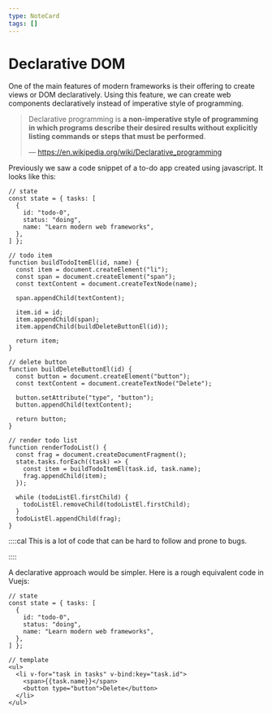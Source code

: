 ```yaml
---
type: NoteCard
tags: []
---
```


# Declarative DOM
One of the main features of modern frameworks is their offering to create views or DOM declaratively. Using this feature, we can create web components declaratively instead of imperative style of programming.

> Declarative programming is **a non-imperative style of programming in which programs describe their desired results without explicitly listing commands or steps that must be performed**. 
>
> — <https://en.wikipedia.org/wiki/Declarative_programming>

Previously we saw a code snippet of a to-do app created using javascript. It looks like this:

    // state
    const state = { tasks: [
      {
        id: "todo-0",
        status: "doing",
        name: "Learn modern web frameworks",
      },
    ] };

    // todo item
    function buildTodoItemEl(id, name) {
      const item = document.createElement("li");
      const span = document.createElement("span");
      const textContent = document.createTextNode(name);

      span.appendChild(textContent);

      item.id = id;
      item.appendChild(span);
      item.appendChild(buildDeleteButtonEl(id));

      return item;
    }

    // delete button
    function buildDeleteButtonEl(id) {
      const button = document.createElement("button");
      const textContent = document.createTextNode("Delete");

      button.setAttribute("type", "button");
      button.appendChild(textContent);

      return button;
    }

    // render todo list
    function renderTodoList() {
      const frag = document.createDocumentFragment();
      state.tasks.forEach((task) => {
        const item = buildTodoItemEl(task.id, task.name);
        frag.appendChild(item);
      });

      while (todoListEl.firstChild) {
        todoListEl.removeChild(todoListEl.firstChild);
      }
      todoListEl.appendChild(frag);
    }

::::cal
This is a lot of code that can be hard to follow and prone to bugs.

::::

A declarative approach would be simpler. Here is a rough equivalent code in Vuejs:

    // state
    const state = { tasks: [
      {
        id: "todo-0",
        status: "doing",
        name: "Learn modern web frameworks",
      },
    ] };

    // template
    <ul>
      <li v-for="task in tasks" v-bind:key="task.id">
        <span>{{task.name}}</span>
        <button type="button">Delete</button>
      </li>
    </ul>
